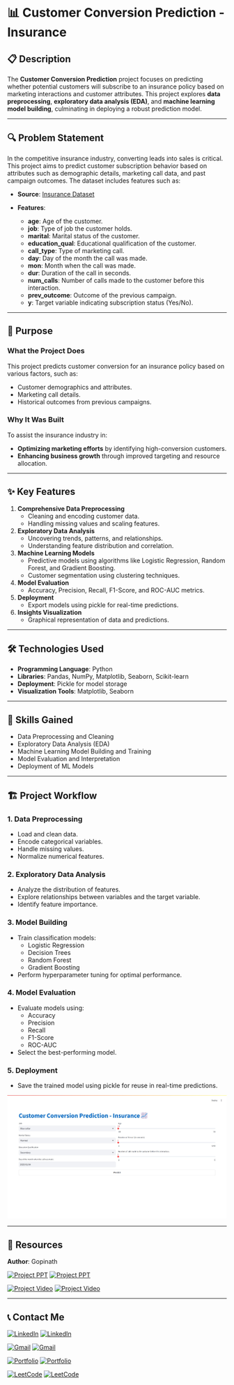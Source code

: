 
# 📊 Customer Conversion Prediction - Insurance

## 📋 **Description**
The **Customer Conversion Prediction** project focuses on predicting whether potential customers will subscribe to an insurance policy based on marketing interactions and customer attributes. This project explores **data preprocessing**, **exploratory data analysis (EDA)**, and **machine learning model building**, culminating in deploying a robust prediction model.

---

## 🔍 **Problem Statement**
In the competitive insurance industry, converting leads into sales is critical. This project aims to predict customer subscription behavior based on attributes such as demographic details, marketing call data, and past campaign outcomes. The dataset includes features such as:
- **Source**: [Insurance Dataset](https://raw.githubusercontent.com/GuviMentor88/Training-Datasets/main/insurance_dataset.csv)
- **Features**:

  - **age**: Age of the customer.
  - **job**: Type of job the customer holds.
  - **marital**: Marital status of the customer.
  - **education_qual**: Educational qualification of the customer.
  - **call_type**: Type of marketing call.
  - **day**: Day of the month the call was made.
  - **mon**: Month when the call was made.
  - **dur**: Duration of the call in seconds.
  - **num_calls**: Number of calls made to the customer before this interaction.
  - **prev_outcome**: Outcome of the previous campaign.
  - **y**: Target variable indicating subscription status (Yes/No).

---

## 🎯 **Purpose**

### **What the Project Does**
This project predicts customer conversion for an insurance policy based on various factors, such as:
- Customer demographics and attributes.
- Marketing call details.
- Historical outcomes from previous campaigns.

### **Why It Was Built**
To assist the insurance industry in:
- **Optimizing marketing efforts** by identifying high-conversion customers.
- **Enhancing business growth** through improved targeting and resource allocation.

---

## ✨ **Key Features**
1. **Comprehensive Data Preprocessing**
   - Cleaning and encoding customer data.
   - Handling missing values and scaling features.
2. **Exploratory Data Analysis**
   - Uncovering trends, patterns, and relationships.
   - Understanding feature distribution and correlation.
3. **Machine Learning Models**
   - Predictive models using algorithms like Logistic Regression, Random Forest, and Gradient Boosting.
   - Customer segmentation using clustering techniques.
4. **Model Evaluation**
   - Accuracy, Precision, Recall, F1-Score, and ROC-AUC metrics.
5. **Deployment**
   - Export models using pickle for real-time predictions.
6. **Insights Visualization**
   - Graphical representation of data and predictions.

---

## 🛠️ **Technologies Used**
- **Programming Language**: Python
- **Libraries**: Pandas, NumPy, Matplotlib, Seaborn, Scikit-learn
- **Deployment**: Pickle for model storage
- **Visualization Tools**: Matplotlib, Seaborn

---

## 🔗 **Skills Gained**
- Data Preprocessing and Cleaning
- Exploratory Data Analysis (EDA)
- Machine Learning Model Building and Training
- Model Evaluation and Interpretation
- Deployment of ML Models

---

## 🏗️ **Project Workflow**

### **1. Data Preprocessing**
- Load and clean data.
- Encode categorical variables.
- Handle missing values.
- Normalize numerical features.

### **2. Exploratory Data Analysis**
- Analyze the distribution of features.
- Explore relationships between variables and the target variable.
- Identify feature importance.

### **3. Model Building**
- Train classification models:
  - Logistic Regression
  - Decision Trees
  - Random Forest
  - Gradient Boosting
- Perform hyperparameter tuning for optimal performance.

### **4. Model Evaluation**
- Evaluate models using:
  - Accuracy
  - Precision
  - Recall
  - F1-Score
  - ROC-AUC
- Select the best-performing model.

### **5. Deployment**
- Save the trained model using pickle for reuse in real-time predictions.

![](https://github.com/Gopinathalpha7/Gopinath-Portfolio/blob/f9ac87974b7c8d8b35abba616d9510eb74f42c6e/redirect/assets/img/CCP/2.jpg)

---

## 📂 **Resources**
**Author**: Gopinath

<a href='https://docs.google.com/presentation/d/1cywOm7TxIEizpJLD8Oh3JQd0fopLEtb504lskw_B_6U/edit#slide=id.g1f87997393_0_782'><img src="https://img.icons8.com/color/64/000000/google-slides.png" alt="Project PPT" width="30"></a> [![Project PPT](https://img.shields.io/badge/Project-PPT-yellow)](https://docs.google.com/presentation/d/1cywOm7TxIEizpJLD8Oh3JQd0fopLEtb504lskw_B_6U/edit#slide=id.g1f87997393_0_782)

<a href='#'><img src="https://img.icons8.com/fluency/64/000000/video.png" alt="Project Video" width="30"></a> [![Project Video](https://img.shields.io/badge/Project-Video-red)](#)

---

## 📞 **Contact Me**

<a href='https://www.linkedin.com/in/gopinathaiml12/'><img src="https://img.icons8.com/color/64/000000/linkedin.png" alt="LinkedIn" width="30"></a> [![LinkedIn](https://img.shields.io/badge/LinkedIn-Profile-blue)](https://www.linkedin.com/in/gopinathaiml12/)

<a href='mailto:gopinathaiml12@gmail.com'><img src="https://img.icons8.com/color/64/000000/gmail-new.png" alt="Gmail" width="30"></a> [![Gmail](https://img.shields.io/badge/Gmail-Email-red)](mailto:gopinathaiml12@gmail.com)

<a href='https://gopinathalpha7.github.io/Gopinath-Portfolio/'><img src="https://img.icons8.com/color/64/000000/web.png" alt="Portfolio" width="30"></a> [![Portfolio](https://img.shields.io/badge/Portfolio-Website-yellow)](https://gopinathalpha7.github.io/Gopinath-Portfolio/)

<a href='https://leetcode.com/u/gopinathaiml12/'><img src="https://img.icons8.com/external-tal-revivo-color-tal-revivo/64/000000/external-level-up-your-coding-skills-and-quickly-land-a-job-logo-color-tal-revivo.png" alt="LeetCode" width="30"></a> [![LeetCode](https://img.shields.io/badge/LeetCode-Profile-orange)](https://leetcode.com/u/gopinathaiml12/)
